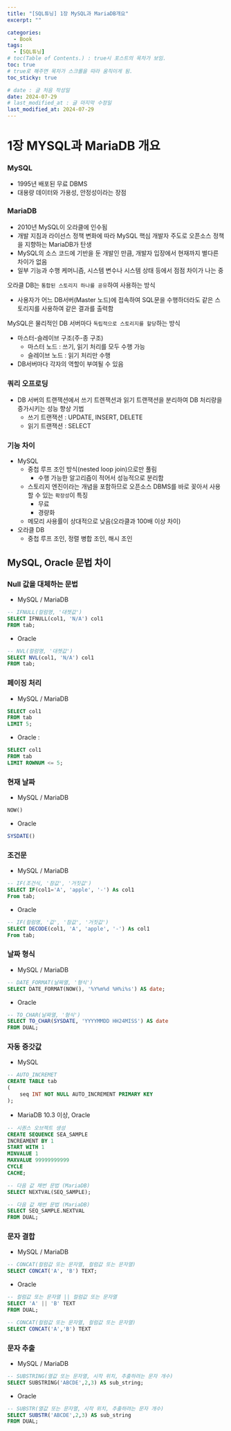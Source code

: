 ```yaml
---
title: "[SQL튜닝] 1장 MySQL과 MariaDB개요"
excerpt: ""

categories:
  - Book
tags:
  - [SQL튜닝]
# toc(Table of Contents.) : true시 포스트의 목차가 보임.
toc: true
# true로 해주면 목차가 스크롤을 따라 움직이게 됨.
toc_sticky: true

# date : 글 처음 작성일
date: 2024-07-29
# last_modified_at : 글 마지막 수정일
last_modified_at: 2024-07-29
---
```


# 1장 MYSQL과 MariaDB 개요

### MySQL

- 1995년 배포된 무료 DBMS
- 대용량 데이터와 가용성, 안정성이라는 장점

### MariaDB

- 2010년 MySQL이 오라클에 인수됨
- 개발 지침과 라이선스 정책 변화에 따라 MySQL 핵심 개발자 주도로 오픈소스 정책을 지향하는 MariaDB가 탄생
- MySQL의 소스 코드에 기반을 둔 개발인 만큼, 개발자 입장에서 현재까지 별다른 차이가 없음
- 일부 기능과 수행 케머니즘, 시스템 변수나 시스템 상태 등에서 점점 차이가 나는 중

오라클 DB는 `통합된 스토리지 하나를 공유`하여 사용하는 방식

- 사용자가 어느 DB서버(Master 노드)에 접속하여 SQL문을 수행하더라도 같은 스토리지를 사용하여 같은 결과를 출력함

MySQL은 물리적인 DB 서버마다 `독립적으로 스토리지를 할당`하는 방식

- 마스터-슬레이브 구조(주-종 구조)
  - 마스터 노드 : 쓰기, 읽기 처리를 모두 수행 가능
  - 슬레이브 노드 : 읽기 처리만 수행
- DB서버마다 각자의 역할이 부여될 수 있음

### 쿼리 오프로딩

- DB 서버의 트랜잭션에서 쓰기 트렌잭션과 읽기 트랜잭션을 분리하여 DB 처리량을 증가시키는 성능 향상 기법
  - 쓰기 트랜잭션 : UPDATE, INSERT, DELETE
  - 읽기 트랜잭션 : SELECT

### 기능 차이

- MySQL
  - 중첩 루프 조인 방식(nested loop join)으로만 풀림
    - 수행 가능한 알고리즘이 적어서 성능적으로 분리함
  - 스토리지 엔진이라는 개념을 포함하므로 오픈소스 DBMS를 바로 꽂아서 사용할 수 있는 `확장성`이 특징
    - 무료
    - 경량화
  - 메모리 사용률이 상대적으로 낮음(오라클과 100배 이상 차이)
- 오라클 DB
  - 중첩 루프 조인, 정렬 병합 조인, 해시 조인

## MySQL, Oracle 문법 차이

### Null 값을 대체하는 문법

- MySQL / MariaDB

```sql
-- IFNULL(컬럼명, '대쳇값')
SELECT IFNULL(col1, 'N/A') col1
FROM tab;
```

- Oracle

```sql
-- NVL(컬럼명, '대쳇값')
SELECT NVL(col1, 'N/A') col1
FROM tab;
```

### 페이징 처리

- MySQL / MariaDB

```sql
SELECT col1
FROM tab
LIMIT 5;
```

- Oracle :

```sql
SELECT col1
FROM tab
LIMIT ROWNUM <= 5;
```

### 현재 날짜

- MySQL / MariaDB

```sql
NOW()
```

- Oracle

```sql
SYSDATE()
```

### 조건문

- MySQL / MariaDB

```sql
-- IF(조건식, '참값', '거짓값')
SELECT IF(col1='A', 'apple', '-') As col1
From tab;
```

- Oracle

```sql
-- IF(컬럼명, '값', '참값', '거짓값')
SELECT DECODE(col1, 'A', 'apple', '-') As col1
From tab;
```

### 날짜 형식

- MySQL / MariaDB

```sql
-- DATE_FORMAT(날짜열, '형식')
SELECT DATE_FORMAT(NOW(), '%Y%m%d %H%i%s') AS date;
```

- Oracle

```sql
-- TO_CHAR(날짜열, '형식')
SELECT TO_CHAR(SYSDATE, 'YYYYMMDD HH24MISS') AS date
FROM DUAL;
```

### 자동 증갓값

- MySQL

```sql
-- AUTO_INCREMET
CREATE TABLE tab
(
	seq INT NOT NULL AUTO_INCREMENT PRIMARY KEY
);
```

- MariaDB 10.3 이상, Oracle

```sql
-- 시퀀스 오브젝트 생성
CREATE SEQUENCE SEA_SAMPLE
INCREAMENT BY 1
START WITH 1
MINVALUE 1
MAXVALUE 99999999999
CYCLE
CACHE;

-- 다음 값 채번 문법 (MariaDB)
SELECT NEXTVAL(SEQ_SAMPLE);

-- 다음 값 채번 문법 (MariaDB)
SELECT SEQ_SAMPLE.NEXTVAL
FROM DUAL;
```

### 문자 결합

- MySQL / MariaDB

```sql
-- CONCAT(컬럼값 또는 문자열, 컬럼값 또는 문자열)
SELECT CONCAT('A', 'B') TEXT;
```

- Oracle

```sql
-- 컬럼값 또는 문자열 || 컬럼값 또는 문자열
SELECT 'A' || 'B' TEXT
FROM DUAL;

-- CONCAT(컬럼값 또는 문자열, 컬럼값 또는 문자열)
SELECT CONCAT('A','B') TEXT
```

### 문자 추출

- MySQL / MariaDB

```sql
-- SUBSTRING(열값 또는 문자열, 시작 위치, 추출하려는 문자 개수)
SELECT SUBSTRING('ABCDE',2,3) AS sub_string;
```

- Oracle

```sql
-- SUBSTR(열값 또는 문자열, 시작 위치, 추출하려는 문자 개수)
SELECT SUBSTR('ABCDE',2,3) AS sub_string
FROM DUAL;
```
